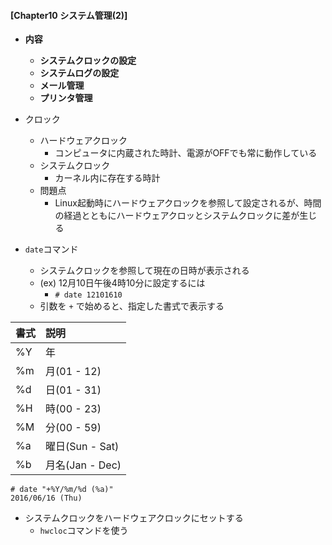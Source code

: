 ####    [Chapter10  システム管理(2)]
- **内容**
  - **システムクロックの設定**
  - **システムログの設定**
  - **メール管理**
  - **プリンタ管理**

- クロック
  - ハードウェアクロック
    - コンピュータに内蔵された時計、電源がOFFでも常に動作している
  - システムクロック
    - カーネル内に存在する時計
  - 問題点 
    - Linux起動時にハードウェアクロックを参照して設定されるが、時間の経過とともにハードウェアクロッとシステムクロックに差が生じる

- `date`コマンド
  - システムクロックを参照して現在の日時が表示される 
  - (ex) 12月10日午後4時10分に設定するには
    - `# date 12101610`
  - 引数を `+` で始めると、指定した書式で表示する

|書式|説明         |
|:-----------|:------------|
|%Y|年|
|%m|月(01 - 12)|
|%d|日(01 - 31)|　
|%H|時(00 - 23)|
|%M|分(00 - 59)|
|%a|曜日(Sun - Sat)|
|%b|月名(Jan - Dec)|

```
# date "+%Y/%m/%d (%a)"
2016/06/16 (Thu)
```

- システムクロックをハードウェアクロックにセットする
  - `hwcloc`コマンドを使う 

